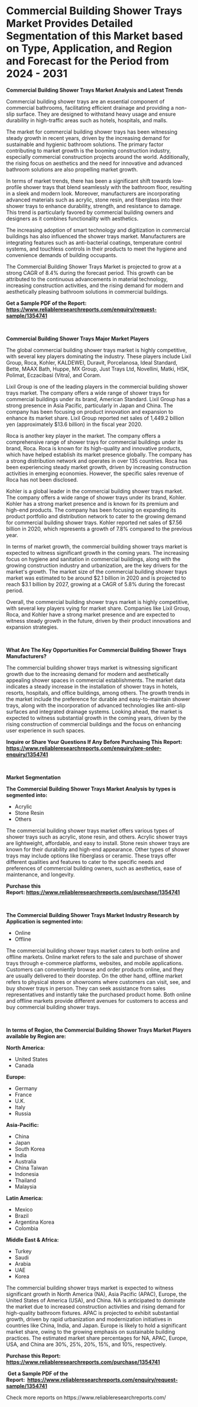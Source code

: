 <p><h1>Commercial Building Shower Trays Market Provides Detailed Segmentation of this Market based on Type, Application, and Region and Forecast for the Period from 2024 - 2031</h1></p><p><strong>Commercial Building Shower Trays Market Analysis and Latest Trends</strong></p>
<p><p>Commercial building shower trays are an essential component of commercial bathrooms, facilitating efficient drainage and providing a non-slip surface. They are designed to withstand heavy usage and ensure durability in high-traffic areas such as hotels, hospitals, and malls.</p><p>The market for commercial building shower trays has been witnessing steady growth in recent years, driven by the increasing demand for sustainable and hygienic bathroom solutions. The primary factor contributing to market growth is the booming construction industry, especially commercial construction projects around the world. Additionally, the rising focus on aesthetics and the need for innovative and advanced bathroom solutions are also propelling market growth.</p><p>In terms of market trends, there has been a significant shift towards low-profile shower trays that blend seamlessly with the bathroom floor, resulting in a sleek and modern look. Moreover, manufacturers are incorporating advanced materials such as acrylic, stone resin, and fiberglass into their shower trays to enhance durability, strength, and resistance to damage. This trend is particularly favored by commercial building owners and designers as it combines functionality with aesthetics.</p><p>The increasing adoption of smart technology and digitization in commercial buildings has also influenced the shower trays market. Manufacturers are integrating features such as anti-bacterial coatings, temperature control systems, and touchless controls in their products to meet the hygiene and convenience demands of building occupants.</p><p>The Commercial Building Shower Trays Market is projected to grow at a strong CAGR of 8.4% during the forecast period. This growth can be attributed to the continuous advancements in material technology, increasing construction activities, and the rising demand for modern and aesthetically pleasing bathroom solutions in commercial buildings.</p></p>
<p><strong>Get a Sample PDF of the Report:&nbsp; <a href="https://www.reliableresearchreports.com/enquiry/request-sample/1354741">https://www.reliableresearchreports.com/enquiry/request-sample/1354741</a></strong></p>
<p>&nbsp;</p>
<p><strong>Commercial Building Shower Trays Major Market Players</strong></p>
<p><p>The global commercial building shower trays market is highly competitive, with several key players dominating the industry. These players include Lixil Group, Roca, Kohler, KALDEWEI, Duravit, Porcelanosa, Ideal Standard, Bette, MAAX Bath, Huppe, MX Group, Just Trays Ltd, Novellini, Matki, HSK, Polimat, Eczacibasi (Vitra), and Coram.</p><p>Lixil Group is one of the leading players in the commercial building shower trays market. The company offers a wide range of shower trays for commercial buildings under its brand, American Standard. Lixil Group has a strong presence in Asia Pacific, particularly in Japan and China. The company has been focusing on product innovation and expansion to enhance its market share. Lixil Group reported net sales of 1,449.2 billion yen (approximately $13.6 billion) in the fiscal year 2020.</p><p>Roca is another key player in the market. The company offers a comprehensive range of shower trays for commercial buildings under its brand, Roca. Roca is known for its high-quality and innovative products, which have helped establish its market presence globally. The company has a strong distribution network and operates in over 135 countries. Roca has been experiencing steady market growth, driven by increasing construction activities in emerging economies. However, the specific sales revenue of Roca has not been disclosed.</p><p>Kohler is a global leader in the commercial building shower trays market. The company offers a wide range of shower trays under its brand, Kohler. Kohler has a strong market presence and is known for its premium and high-end products. The company has been focusing on expanding its product portfolio and distribution network to cater to the growing demand for commercial building shower trays. Kohler reported net sales of $7.56 billion in 2020, which represents a growth of 7.8% compared to the previous year.</p><p>In terms of market growth, the commercial building shower trays market is expected to witness significant growth in the coming years. The increasing focus on hygiene and sanitation in commercial buildings, along with the growing construction industry and urbanization, are the key drivers for the market's growth. The market size of the commercial building shower trays market was estimated to be around $2.1 billion in 2020 and is projected to reach $3.1 billion by 2027, growing at a CAGR of 5.8% during the forecast period.</p><p>Overall, the commercial building shower trays market is highly competitive, with several key players vying for market share. Companies like Lixil Group, Roca, and Kohler have a strong market presence and are expected to witness steady growth in the future, driven by their product innovations and expansion strategies.</p></p>
<p>&nbsp;</p>
<p><strong>What Are The Key Opportunities For Commercial Building Shower Trays Manufacturers?</strong></p>
<p><p>The commercial building shower trays market is witnessing significant growth due to the increasing demand for modern and aesthetically appealing shower spaces in commercial establishments. The market data indicates a steady increase in the installation of shower trays in hotels, resorts, hospitals, and office buildings, among others. The growth trends in the market include the preference for durable and easy-to-maintain shower trays, along with the incorporation of advanced technologies like anti-slip surfaces and integrated drainage systems. Looking ahead, the market is expected to witness substantial growth in the coming years, driven by the rising construction of commercial buildings and the focus on enhancing user experience in such spaces.</p></p>
<p><strong>Inquire or Share Your Questions If Any Before Purchasing This Report: <a href="https://www.reliableresearchreports.com/enquiry/pre-order-enquiry/1354741">https://www.reliableresearchreports.com/enquiry/pre-order-enquiry/1354741</a></strong></p>
<p>&nbsp;</p>
<p><strong>Market Segmentation</strong></p>
<p><strong>The Commercial Building Shower Trays Market Analysis by types is segmented into:</strong></p>
<p><ul><li>Acrylic</li><li>Stone Resin</li><li>Others</li></ul></p>
<p><p>The commercial building shower trays market offers various types of shower trays such as acrylic, stone resin, and others. Acrylic shower trays are lightweight, affordable, and easy to install. Stone resin shower trays are known for their durability and high-end appearance. Other types of shower trays may include options like fiberglass or ceramic. These trays offer different qualities and features to cater to the specific needs and preferences of commercial building owners, such as aesthetics, ease of maintenance, and longevity.</p></p>
<p><strong>Purchase this Report:&nbsp;<a href="https://www.reliableresearchreports.com/purchase/1354741">https://www.reliableresearchreports.com/purchase/1354741</a></strong></p>
<p>&nbsp;</p>
<p><strong>The Commercial Building Shower Trays Market Industry Research by Application is segmented into:</strong></p>
<p><ul><li>Online</li><li>Offline</li></ul></p>
<p><p>The commercial building shower trays market caters to both online and offline markets. Online market refers to the sale and purchase of shower trays through e-commerce platforms, websites, and mobile applications. Customers can conveniently browse and order products online, and they are usually delivered to their doorstep. On the other hand, offline market refers to physical stores or showrooms where customers can visit, see, and buy shower trays in person. They can seek assistance from sales representatives and instantly take the purchased product home. Both online and offline markets provide different avenues for customers to access and buy commercial building shower trays.</p></p>
<p>&nbsp;</p>
<p><strong>In terms of Region, the Commercial Building Shower Trays Market Players available by Region are:</strong></p>
<p>
    <p> <strong> North America: </strong>
        <ul>
            <li>United States</li>
            <li>Canada</li>
        </ul>
        </p> 
    <p> <strong> Europe: </strong>
        <ul>
            <li>Germany</li>
            <li>France</li>
            <li>U.K.</li>
            <li>Italy</li>
            <li>Russia</li>
        </ul>
        </p> 
    <p> <strong> Asia-Pacific: </strong>
        <ul>
            <li>China</li>
            <li>Japan</li>
            <li>South Korea</li>
            <li>India</li>
            <li>Australia</li>
            <li>China Taiwan</li>
            <li>Indonesia</li>
            <li>Thailand</li>
            <li>Malaysia</li>
        </ul>
        </p> 
    <p> <strong> Latin America: </strong>
        <ul>
            <li>Mexico</li>
            <li>Brazil</li>
            <li>Argentina Korea</li>
            <li>Colombia</li>
        </ul>
        </p> 
    <p> <strong> Middle East & Africa: </strong>
        <ul>
            <li>Turkey</li>
            <li>Saudi</li>
            <li>Arabia</li>
            <li>UAE</li>
            <li>Korea</li>
        </ul>
    </p>
    </p>
<p><p>The commercial building shower trays market is expected to witness significant growth in North America (NA), Asia Pacific (APAC), Europe, the United States of America (USA), and China. NA is anticipated to dominate the market due to increased construction activities and rising demand for high-quality bathroom fixtures. APAC is projected to exhibit substantial growth, driven by rapid urbanization and modernization initiatives in countries like China, India, and Japan. Europe is likely to hold a significant market share, owing to the growing emphasis on sustainable building practices. The estimated market share percentages for NA, APAC, Europe, USA, and China are 30%, 25%, 20%, 15%, and 10%, respectively.</p></p>
<p><strong>Purchase this Report: <a href="https://www.reliableresearchreports.com/purchase/1354741">https://www.reliableresearchreports.com/purchase/1354741</a></strong></p>
<p>&nbsp;<strong>Get a Sample PDF of the Report:&nbsp;&nbsp;<a href="https://www.reliableresearchreports.com/enquiry/request-sample/1354741">https://www.reliableresearchreports.com/enquiry/request-sample/1354741</a></strong></p>
<p><strong></strong></p>
<p>Check more reports on https://www.reliableresearchreports.com/</p>
